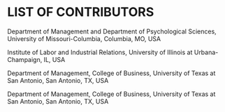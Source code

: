 # LIST OF CONTRIBUTORS

Department of Management and Department of Psychological Sciences, University of Missouri-Columbia, Columbia, MO, USA

Institute of Labor and Industrial Relations, University of Illinois at Urbana-Champaign, IL, USA

Department of Management, College of Business, University of Texas at San Antonio, San Antonio, TX, USA

Department of Management, College of Business, University of Texas at San Antonio, San Antonio, TX, USA